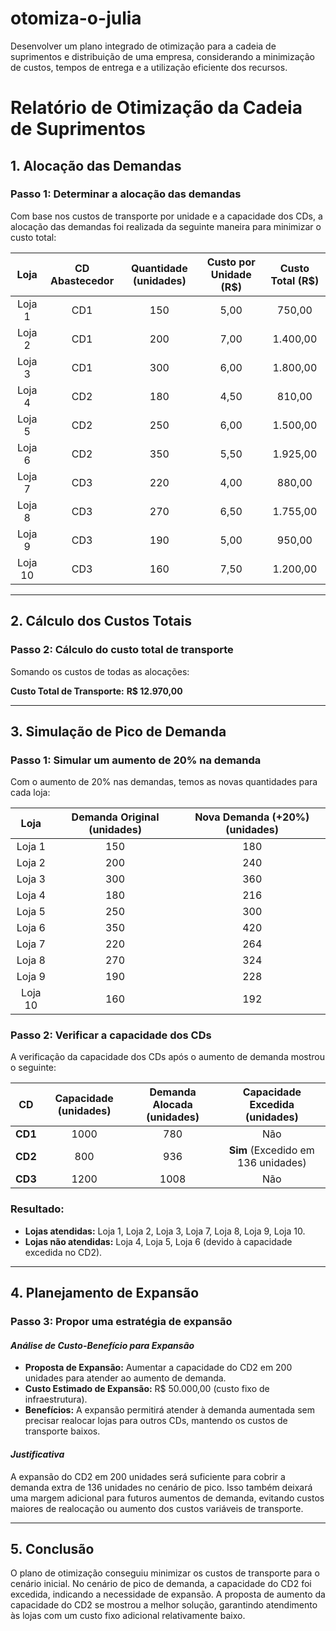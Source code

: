 # otomiza-o-julia
Desenvolver um plano integrado de otimização para a cadeia de suprimentos e distribuição de uma empresa, considerando a minimização de custos, tempos de entrega e a utilização eficiente dos recursos.
# **Relatório de Otimização da Cadeia de Suprimentos**
## **1. Alocação das Demandas**
### Passo 1: Determinar a alocação das demandas
Com base nos custos de transporte por unidade e a capacidade dos CDs, a alocação das demandas foi realizada da seguinte maneira para minimizar o custo total:

|**Loja**|**CD Abastecedor**|**Quantidade (unidades)**|**Custo por Unidade (R$)**|**Custo Total (R$)**|
| :-: | :-: | :-: | :-: | :-: |
|Loja 1|CD1|150|5,00|750,00|
|Loja 2|CD1|200|7,00|1\.400,00|
|Loja 3|CD1|300|6,00|1\.800,00|
|Loja 4|CD2|180|4,50|810,00|
|Loja 5|CD2|250|6,00|1\.500,00|
|Loja 6|CD2|350|5,50|1\.925,00|
|Loja 7|CD3|220|4,00|880,00|
|Loja 8|CD3|270|6,50|1\.755,00|
|Loja 9|CD3|190|5,00|950,00|
|Loja 10|CD3|160|7,50|1\.200,00|

-----
## **2. Cálculo dos Custos Totais**
### Passo 2: Cálculo do custo total de transporte
Somando os custos de todas as alocações:

**Custo Total de Transporte:** **R$ 12.970,00**

-----
## **3. Simulação de Pico de Demanda**
### Passo 1: Simular um aumento de 20% na demanda
Com o aumento de 20% nas demandas, temos as novas quantidades para cada loja:

|**Loja**|**Demanda Original (unidades)**|**Nova Demanda (+20%) (unidades)**|
| :-: | :-: | :-: |
|Loja 1|150|180|
|Loja 2|200|240|
|Loja 3|300|360|
|Loja 4|180|216|
|Loja 5|250|300|
|Loja 6|350|420|
|Loja 7|220|264|
|Loja 8|270|324|
|Loja 9|190|228|
|Loja 10|160|192|
### Passo 2: Verificar a capacidade dos CDs
A verificação da capacidade dos CDs após o aumento de demanda mostrou o seguinte:

|**CD**|**Capacidade (unidades)**|**Demanda Alocada (unidades)**|**Capacidade Excedida (unidades)**|
| :-: | :-: | :-: | :-: |
|**CD1**|1000|780|Não|
|**CD2**|800|936|**Sim** (Excedido em 136 unidades)|
|**CD3**|1200|1008|Não|
### Resultado:
- **Lojas atendidas:** Loja 1, Loja 2, Loja 3, Loja 7, Loja 8, Loja 9, Loja 10.
- **Lojas não atendidas:** Loja 4, Loja 5, Loja 6 (devido à capacidade excedida no CD2).
-----
## **4. Planejamento de Expansão**
### Passo 3: Propor uma estratégia de expansão
#### *Análise de Custo-Benefício para Expansão*
- **Proposta de Expansão:** Aumentar a capacidade do CD2 em 200 unidades para atender ao aumento de demanda.
- **Custo Estimado de Expansão:** R$ 50.000,00 (custo fixo de infraestrutura).
- **Benefícios:** A expansão permitirá atender à demanda aumentada sem precisar realocar lojas para outros CDs, mantendo os custos de transporte baixos.
#### *Justificativa*
A expansão do CD2 em 200 unidades será suficiente para cobrir a demanda extra de 136 unidades no cenário de pico. Isso também deixará uma margem adicional para futuros aumentos de demanda, evitando custos maiores de realocação ou aumento dos custos variáveis de transporte.

-----
## **5. Conclusão**
O plano de otimização conseguiu minimizar os custos de transporte para o cenário inicial. No cenário de pico de demanda, a capacidade do CD2 foi excedida, indicando a necessidade de expansão. A proposta de aumento da capacidade do CD2 se mostrou a melhor solução, garantindo atendimento às lojas com um custo fixo adicional relativamente baixo.

